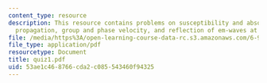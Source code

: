 ```yaml
---
content_type: resource
description: This resource contains problems on susceptibility and absorption, pulse
  propagation, group and phase velocity, and reflection of em-waves at interfaces.
file: /media/https%3A/open-learning-course-data-rc.s3.amazonaws.com/6-974-fundamentals-of-photonics-quantum-electronics-spring-2006/53ae1c468766cda2c085543460f94325_quiz1.pdf
file_type: application/pdf
resourcetype: Document
title: quiz1.pdf
uid: 53ae1c46-8766-cda2-c085-543460f94325
---
```

